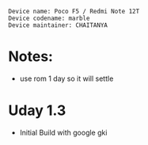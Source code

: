 ```
Device name: Poco F5 / Redmi Note 12T
Device codename: marble
Device maintainer: CHAITANYA
```

# Notes:
- use rom 1 day so it will settle

# Uday 1.3
- Initial Build with google gki